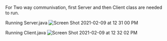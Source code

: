 For Two way communivation, first Server and then Client class are needed to run. 


Running Server.java
![Screen Shot 2021-02-09 at 12 31 00 PM](https://user-images.githubusercontent.com/44977226/107327182-b6f33280-6ad2-11eb-8352-db8726816200.png)



Running Client.java
![Screen Shot 2021-02-09 at 12 32 02 PM](https://user-images.githubusercontent.com/44977226/107327257-e0ac5980-6ad2-11eb-933e-4d7c8ed508c3.png)
